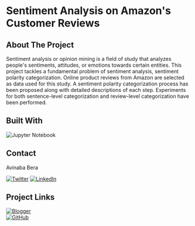 # Sentiment Analysis on Amazon's Customer Reviews

## About The Project

Sentiment analysis or opinion mining is a field of study that analyzes people's sentiments, attitudes, or emotions towards certain entities. This project tackles a fundamental problem of sentiment analysis, sentiment polarity categorization. Online product reviews from Amazon are selected as data used for this study. A sentiment polarity categorization process has been proposed along with detailed descriptions of each step. Experiments for both sentence-level categorization and review-level categorization have been performed.

## Built With

![Jupyter Notebook](https://img.shields.io/badge/jupyter-%23FA0F00.svg?style=for-the-badge&logo=jupyter&logoColor=white)

## Contact

Avinaba Bera

[![Twitter][twitter-shield]][twitter-url]
[![LinkedIn][linkedin-shield]][linkedin-url]

## Project Links

[![Blogger][blogger-shield]][blogger-url]<br>
[![GitHub][github-shield]][github-url]<br>

<!--MARKDOWNS-->

[twitter-shield]: https://img.shields.io/badge/Twitter-%231DA1F2.svg?style=for-the-badge&logo=Twitter&logoColor=white
[twitter-url]: https://twitter.com/IainSchneider

[linkedin-shield]: https://img.shields.io/badge/linkedin-%230077B5.svg?style=for-the-badge&logo=linkedin&logoColor=white
[linkedin-url]: https://www.linkedin.com/in/avinaba-bera/

[blogger-shield]: https://img.shields.io/badge/Blogger-FF5722?style=for-the-badge&logo=blogger&logoColor=white
[blogger-url]: https://uemkprojects2023.blogspot.com/2022/08/sentiment-analysis-on-amazons-customer.html

[github-shield]: https://img.shields.io/badge/github-%23121011.svg?style=for-the-badge&logo=github&logoColor=white
[github-url]: https://github.com/avimax37/Sentiment-Analysis-on-Amazon-s-Customer-Review
